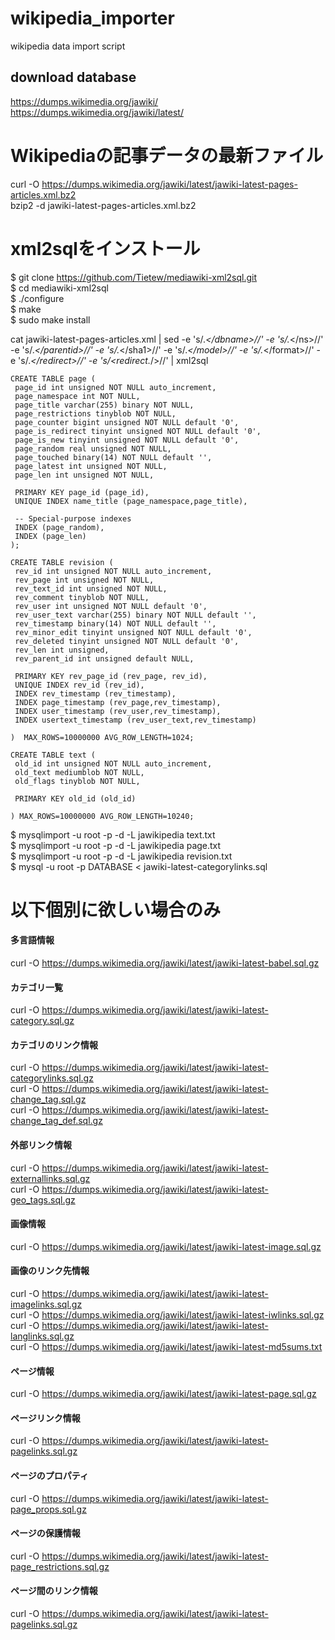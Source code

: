 # wikipedia_importer
wikipedia data import script
## download database
https://dumps.wikimedia.org/jawiki/  
https://dumps.wikimedia.org/jawiki/latest/  


# Wikipediaの記事データの最新ファイル
curl -O https://dumps.wikimedia.org/jawiki/latest/jawiki-latest-pages-articles.xml.bz2  
bzip2 -d jawiki-latest-pages-articles.xml.bz2  

# xml2sqlをインストール
$ git clone https://github.com/Tietew/mediawiki-xml2sql.git  
$ cd mediawiki-xml2sql  
$ ./configure  
$ make  
$ sudo make install  

cat jawiki-latest-pages-articles.xml | sed -e 's/<dbname>.*<\/dbname>//' -e 's/<ns>.*<\/ns>//' -e 's/<parentid>.*<\/parentid>//' -e 's/<sha1>.*<\/sha1>//' -e 's/<model>.*<\/model>//' -e 's/<format>.*<\/format>//' -e 's/<redirect>.*<\/redirect>//' -e 's/<redirect.*\/>//' | xml2sql
 
 ```
 CREATE TABLE page (
  page_id int unsigned NOT NULL auto_increment,
  page_namespace int NOT NULL,
  page_title varchar(255) binary NOT NULL,
  page_restrictions tinyblob NOT NULL,
  page_counter bigint unsigned NOT NULL default '0',
  page_is_redirect tinyint unsigned NOT NULL default '0',
  page_is_new tinyint unsigned NOT NULL default '0',
  page_random real unsigned NOT NULL,
  page_touched binary(14) NOT NULL default '',
  page_latest int unsigned NOT NULL,
  page_len int unsigned NOT NULL,

  PRIMARY KEY page_id (page_id),
  UNIQUE INDEX name_title (page_namespace,page_title),
  
  -- Special-purpose indexes
  INDEX (page_random),
  INDEX (page_len)
);

CREATE TABLE revision (
  rev_id int unsigned NOT NULL auto_increment,
  rev_page int unsigned NOT NULL,
  rev_text_id int unsigned NOT NULL,
  rev_comment tinyblob NOT NULL,
  rev_user int unsigned NOT NULL default '0',
  rev_user_text varchar(255) binary NOT NULL default '',
  rev_timestamp binary(14) NOT NULL default '',
  rev_minor_edit tinyint unsigned NOT NULL default '0',
  rev_deleted tinyint unsigned NOT NULL default '0',
  rev_len int unsigned,
  rev_parent_id int unsigned default NULL,

  PRIMARY KEY rev_page_id (rev_page, rev_id),
  UNIQUE INDEX rev_id (rev_id),
  INDEX rev_timestamp (rev_timestamp),
  INDEX page_timestamp (rev_page,rev_timestamp),
  INDEX user_timestamp (rev_user,rev_timestamp),
  INDEX usertext_timestamp (rev_user_text,rev_timestamp)

)  MAX_ROWS=10000000 AVG_ROW_LENGTH=1024;

CREATE TABLE text (
  old_id int unsigned NOT NULL auto_increment,
  old_text mediumblob NOT NULL,
  old_flags tinyblob NOT NULL,
  
  PRIMARY KEY old_id (old_id)

) MAX_ROWS=10000000 AVG_ROW_LENGTH=10240;
```


 $ mysqlimport -u root -p -d -L jawikipedia text.txt  
 $ mysqlimport -u root -p -d -L jawikipedia page.txt  
 $ mysqlimport -u root -p -d -L jawikipedia revision.txt  
 $ mysql -u root -p DATABASE < jawiki-latest-categorylinks.sql  

# 以下個別に欲しい場合のみ

#### 多言語情報
curl -O https://dumps.wikimedia.org/jawiki/latest/jawiki-latest-babel.sql.gz  
#### カテゴリ一覧
curl -O https://dumps.wikimedia.org/jawiki/latest/jawiki-latest-category.sql.gz  
#### カテゴリのリンク情報
curl -O https://dumps.wikimedia.org/jawiki/latest/jawiki-latest-categorylinks.sql.gz  
curl -O https://dumps.wikimedia.org/jawiki/latest/jawiki-latest-change_tag.sql.gz  
curl -O https://dumps.wikimedia.org/jawiki/latest/jawiki-latest-change_tag_def.sql.gz  
#### 外部リンク情報
curl -O https://dumps.wikimedia.org/jawiki/latest/jawiki-latest-externallinks.sql.gz  
curl -O https://dumps.wikimedia.org/jawiki/latest/jawiki-latest-geo_tags.sql.gz  
#### 画像情報
curl -O https://dumps.wikimedia.org/jawiki/latest/jawiki-latest-image.sql.gz  
#### 画像のリンク先情報
curl -O https://dumps.wikimedia.org/jawiki/latest/jawiki-latest-imagelinks.sql.gz  
curl -O https://dumps.wikimedia.org/jawiki/latest/jawiki-latest-iwlinks.sql.gz  
curl -O https://dumps.wikimedia.org/jawiki/latest/jawiki-latest-langlinks.sql.gz  
curl -O https://dumps.wikimedia.org/jawiki/latest/jawiki-latest-md5sums.txt  
#### ページ情報
curl -O https://dumps.wikimedia.org/jawiki/latest/jawiki-latest-page.sql.gz  
#### ページリンク情報
curl -O https://dumps.wikimedia.org/jawiki/latest/jawiki-latest-pagelinks.sql.gz  
#### ページのプロパティ
curl -O https://dumps.wikimedia.org/jawiki/latest/jawiki-latest-page_props.sql.gz  
#### ページの保護情報
curl -O https://dumps.wikimedia.org/jawiki/latest/jawiki-latest-page_restrictions.sql.gz  
#### ページ間のリンク情報
curl -O https://dumps.wikimedia.org/jawiki/latest/jawiki-latest-pagelinks.sql.gz  

